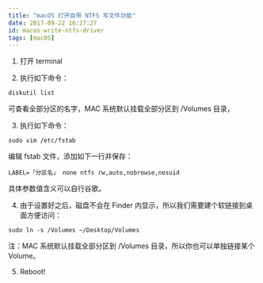 ```yaml
---
title: "macOS 打开自带 NTFS 写文件功能"
date: 2017-09-22 16:27:27
id: macos-write-ntfs-driver
tags: [macOS]
---
```


1. 打开 terminal

2. 执行如下命令：

```
diskutil list
```

可查看全部分区的名字，MAC 系统默认挂载全部分区到 /Volumes 目录，

3. 执行如下命令：

```
sudo vim /etc/fstab
```

编辑 fstab 文件，添加如下一行并保存：

```
LABEL=「分区名」 none ntfs rw,auto,nobrowse,nosuid
```

具体参数值含义可以自行谷歌。

4. 由于设置好之后，磁盘不会在 Finder 内显示，所以我们需要建个软链接到桌面方便访问：

```
sudo ln -s /Volumes ~/Desktop/Volumes
```

注：MAC 系统默认挂载全部分区到 /Volumes 目录，所以你也可以单独链接某个 Volume。

5. Reboot!
